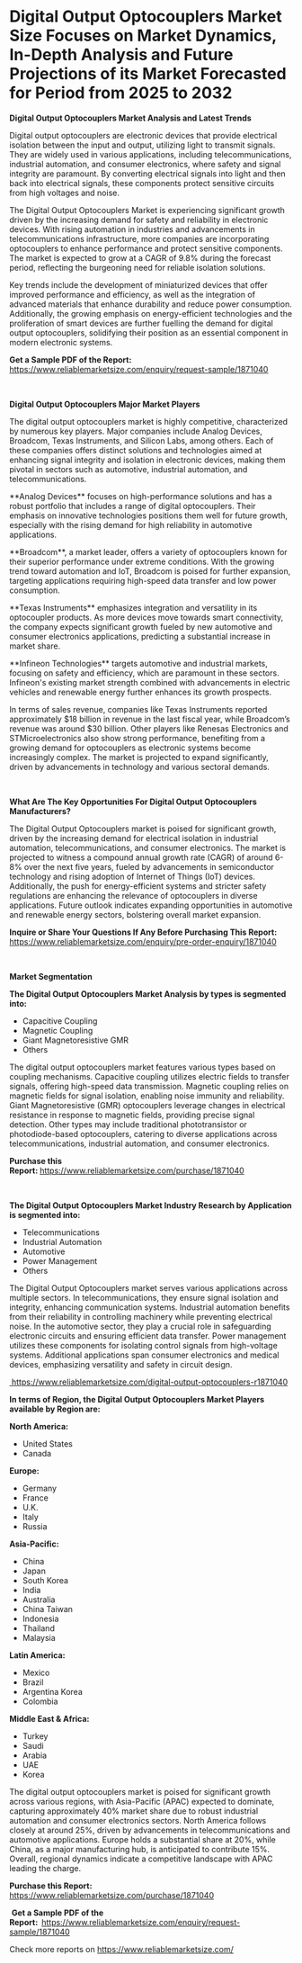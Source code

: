 <p><h1>Digital Output Optocouplers Market Size Focuses on Market Dynamics, In-Depth Analysis and Future Projections of its Market Forecasted for Period from 2025 to 2032</h1></p><p><strong>Digital Output Optocouplers Market Analysis and Latest Trends</strong></p>
<p><p>Digital output optocouplers are electronic devices that provide electrical isolation between the input and output, utilizing light to transmit signals. They are widely used in various applications, including telecommunications, industrial automation, and consumer electronics, where safety and signal integrity are paramount. By converting electrical signals into light and then back into electrical signals, these components protect sensitive circuits from high voltages and noise.</p><p>The Digital Output Optocouplers Market is experiencing significant growth driven by the increasing demand for safety and reliability in electronic devices. With rising automation in industries and advancements in telecommunications infrastructure, more companies are incorporating optocouplers to enhance performance and protect sensitive components. The market is expected to grow at a CAGR of 9.8% during the forecast period, reflecting the burgeoning need for reliable isolation solutions.</p><p>Key trends include the development of miniaturized devices that offer improved performance and efficiency, as well as the integration of advanced materials that enhance durability and reduce power consumption. Additionally, the growing emphasis on energy-efficient technologies and the proliferation of smart devices are further fuelling the demand for digital output optocouplers, solidifying their position as an essential component in modern electronic systems.</p></p>
<p><strong>Get a Sample PDF of the Report:&nbsp;</strong> <a href="https://www.reliablemarketsize.com/enquiry/request-sample/1871040?utm_campaign=3509&utm_medium=2&utm_source=Github&utm_content=ia&utm_term=07042025&utm_id=digital-output-optocouplers">https://www.reliablemarketsize.com/enquiry/request-sample/1871040</a></p>
<p>&nbsp;</p>
<p><strong>Digital Output Optocouplers Major Market Players</strong></p>
<p><p>The digital output optocouplers market is highly competitive, characterized by numerous key players. Major companies include Analog Devices, Broadcom, Texas Instruments, and Silicon Labs, among others. Each of these companies offers distinct solutions and technologies aimed at enhancing signal integrity and isolation in electronic devices, making them pivotal in sectors such as automotive, industrial automation, and telecommunications.</p><p>**Analog Devices** focuses on high-performance solutions and has a robust portfolio that includes a range of digital optocouplers. Their emphasis on innovative technologies positions them well for future growth, especially with the rising demand for high reliability in automotive applications.</p><p>**Broadcom**, a market leader, offers a variety of optocouplers known for their superior performance under extreme conditions. With the growing trend toward automation and IoT, Broadcom is poised for further expansion, targeting applications requiring high-speed data transfer and low power consumption.</p><p>**Texas Instruments** emphasizes integration and versatility in its optocoupler products. As more devices move towards smart connectivity, the company expects significant growth fueled by new automotive and consumer electronics applications, predicting a substantial increase in market share.</p><p>**Infineon Technologies** targets automotive and industrial markets, focusing on safety and efficiency, which are paramount in these sectors. Infineon's existing market strength combined with advancements in electric vehicles and renewable energy further enhances its growth prospects.</p><p>In terms of sales revenue, companies like Texas Instruments reported approximately $18 billion in revenue in the last fiscal year, while Broadcom’s revenue was around $30 billion. Other players like Renesas Electronics and STMicroelectronics also show strong performance, benefiting from a growing demand for optocouplers as electronic systems become increasingly complex. The market is projected to expand significantly, driven by advancements in technology and various sectoral demands.</p></p>
<p>&nbsp;</p>
<p><strong>What Are The Key Opportunities For Digital Output Optocouplers Manufacturers?</strong></p>
<p><p>The Digital Output Optocouplers market is poised for significant growth, driven by the increasing demand for electrical isolation in industrial automation, telecommunications, and consumer electronics. The market is projected to witness a compound annual growth rate (CAGR) of around 6-8% over the next five years, fueled by advancements in semiconductor technology and rising adoption of Internet of Things (IoT) devices. Additionally, the push for energy-efficient systems and stricter safety regulations are enhancing the relevance of optocouplers in diverse applications. Future outlook indicates expanding opportunities in automotive and renewable energy sectors, bolstering overall market expansion.</p></p>
<p><strong>Inquire or Share Your Questions If Any Before Purchasing This Report:</strong> <a href="https://www.reliablemarketsize.com/enquiry/pre-order-enquiry/1871040?utm_campaign=3509&utm_medium=2&utm_source=Github&utm_content=ia&utm_term=07042025&utm_id=digital-output-optocouplers">https://www.reliablemarketsize.com/enquiry/pre-order-enquiry/1871040</a></p>
<p>&nbsp;</p>
<p><strong>Market Segmentation</strong></p>
<p><strong>The Digital Output Optocouplers Market Analysis by types is segmented into:</strong></p>
<p><ul><li>Capacitive Coupling</li><li>Magnetic Coupling</li><li>Giant Magnetoresistive GMR</li><li>Others</li></ul></p>
<p><p>The digital output optocouplers market features various types based on coupling mechanisms. Capacitive coupling utilizes electric fields to transfer signals, offering high-speed data transmission. Magnetic coupling relies on magnetic fields for signal isolation, enabling noise immunity and reliability. Giant Magnetoresistive (GMR) optocouplers leverage changes in electrical resistance in response to magnetic fields, providing precise signal detection. Other types may include traditional phototransistor or photodiode-based optocouplers, catering to diverse applications across telecommunications, industrial automation, and consumer electronics.</p></p>
<p><strong>Purchase this Report:&nbsp;</strong><a href="https://www.reliablemarketsize.com/purchase/1871040?utm_campaign=3509&utm_medium=2&utm_source=Github&utm_content=ia&utm_term=07042025&utm_id=digital-output-optocouplers">https://www.reliablemarketsize.com/purchase/1871040</a></p>
<p>&nbsp;</p>
<p><strong>The Digital Output Optocouplers Market Industry Research by Application is segmented into:</strong></p>
<p><ul><li>Telecommunications</li><li>Industrial Automation</li><li>Automotive</li><li>Power Management</li><li>Others</li></ul></p>
<p><p>The Digital Output Optocouplers market serves various applications across multiple sectors. In telecommunications, they ensure signal isolation and integrity, enhancing communication systems. Industrial automation benefits from their reliability in controlling machinery while preventing electrical noise. In the automotive sector, they play a crucial role in safeguarding electronic circuits and ensuring efficient data transfer. Power management utilizes these components for isolating control signals from high-voltage systems. Additional applications span consumer electronics and medical devices, emphasizing versatility and safety in circuit design.</p></p>
<p><a href="https://www.reliablemarketsize.com/digital-output-optocouplers-r1871040?utm_campaign=3509&utm_medium=2&utm_source=Github&utm_content=ia&utm_term=07042025&utm_id=digital-output-optocouplers">&nbsp;https://www.reliablemarketsize.com/digital-output-optocouplers-r1871040</a></p>
<p><strong>In terms of Region, the Digital Output Optocouplers Market Players available by Region are:</strong></p>
<p>
    <p> <strong> North America: </strong>
        <ul>
            <li>United States</li>
            <li>Canada</li>
        </ul>
        </p> 
    <p> <strong> Europe: </strong>
        <ul>
            <li>Germany</li>
            <li>France</li>
            <li>U.K.</li>
            <li>Italy</li>
            <li>Russia</li>
        </ul>
        </p> 
    <p> <strong> Asia-Pacific: </strong>
        <ul>
            <li>China</li>
            <li>Japan</li>
            <li>South Korea</li>
            <li>India</li>
            <li>Australia</li>
            <li>China Taiwan</li>
            <li>Indonesia</li>
            <li>Thailand</li>
            <li>Malaysia</li>
        </ul>
        </p> 
    <p> <strong> Latin America: </strong>
        <ul>
            <li>Mexico</li>
            <li>Brazil</li>
            <li>Argentina Korea</li>
            <li>Colombia</li>
        </ul>
        </p> 
    <p> <strong> Middle East & Africa: </strong>
        <ul>
            <li>Turkey</li>
            <li>Saudi</li>
            <li>Arabia</li>
            <li>UAE</li>
            <li>Korea</li>
        </ul>
    </p>
    </p>
<p><p>The digital output optocouplers market is poised for significant growth across various regions, with Asia-Pacific (APAC) expected to dominate, capturing approximately 40% market share due to robust industrial automation and consumer electronics sectors. North America follows closely at around 25%, driven by advancements in telecommunications and automotive applications. Europe holds a substantial share at 20%, while China, as a major manufacturing hub, is anticipated to contribute 15%. Overall, regional dynamics indicate a competitive landscape with APAC leading the charge.</p></p>
<p><strong>Purchase this Report: </strong><a href="https://www.reliablemarketsize.com/purchase/1871040?utm_campaign=3509&utm_medium=2&utm_source=Github&utm_content=ia&utm_term=07042025&utm_id=digital-output-optocouplers">https://www.reliablemarketsize.com/purchase/1871040</a></p>
<p>&nbsp;<strong>Get a Sample PDF of the Report:&nbsp;&nbsp;</strong><a href="https://www.reliablemarketsize.com/enquiry/request-sample/1871040?utm_campaign=3509&utm_medium=2&utm_source=Github&utm_content=ia&utm_term=07042025&utm_id=digital-output-optocouplers">https://www.reliablemarketsize.com/enquiry/request-sample/1871040</a></p>
<p><strong></strong></p>
<p>Check more reports on <a href="https://www.reliablemarketsize.com/?utm_campaign=3509&utm_medium=2&utm_source=Github&utm_content=ia&utm_term=07042025&utm_id=digital-output-optocouplers">https://www.reliablemarketsize.com/</a></p>